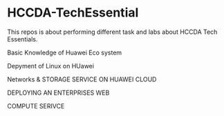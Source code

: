 # HCCDA-TechEssential
This repos is about performing different task and labs about HCCDA Tech Essentials.

Basic Knowledge of Huawei Eco system

Depyment of Linux on HUawei

Networks & STORAGE SERVICE ON HUAWEI CLOUD

DEPLOYING AN ENTERPRISES WEB

COMPUTE SERIVCE
